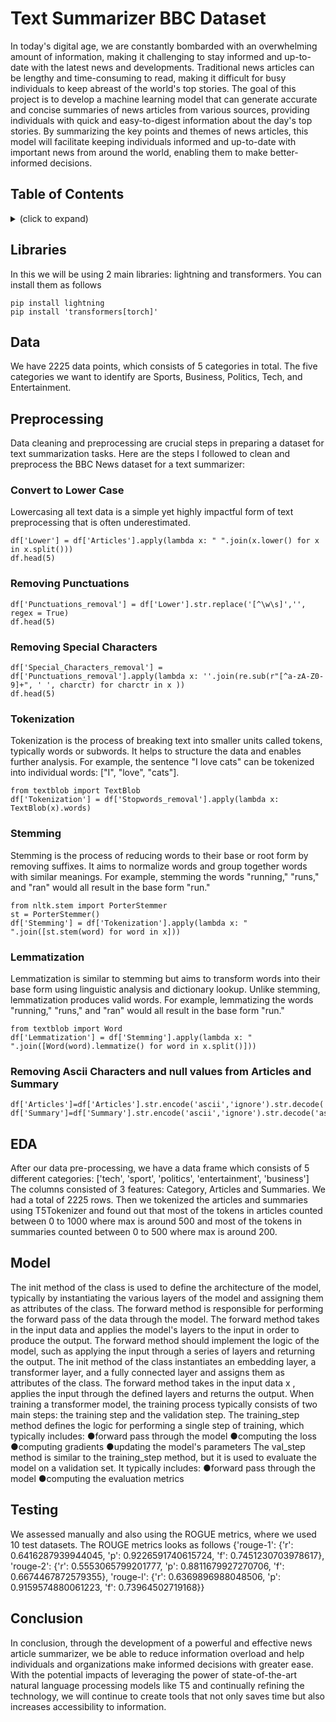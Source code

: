 # Text Summarizer BBC Dataset
In today's digital age, we are constantly bombarded with an overwhelming amount of information, making it challenging to stay informed and up-to-date with the latest news and developments. Traditional news articles can be lengthy and time-consuming to read, making it difficult for busy individuals to keep abreast of the world's top stories.
The goal of this project is to develop a machine learning model that can generate accurate and concise summaries of news articles from various sources, providing individuals with quick and easy-to-digest information about the day's top stories. By summarizing the key points and themes of news articles, this model will facilitate keeping individuals informed and up-to-date with important news from around the world, enabling them to make better-informed decisions.

## Table of Contents

<!-- ⛔️ MD-MAGIC-EXAMPLE:START (TOC:collapse=true&collapseText=Click to expand) -->
<details>
<summary>(click to expand)</summary>
    
  * [Libraries](#libraries)
  * [Data](#data)
  * [Preprocessing](#preprocessing)
  * [EDA](#eda)  
  * [Model](#model)
  * [Testing](#testing)
  * [Conclusion](#conclusion)

</details>
<!-- ⛔️ MD-MAGIC-EXAMPLE:END -->

## Libraries

In this we will be using 2 main libraries: lightning and transformers. You can install them as follows

```
pip install lightning
pip install 'transformers[torch]'
```

## Data

We have 2225 data points, which consists of 5 categories in total. The five categories we want to identify are Sports, Business, Politics, Tech, and Entertainment.

## Preprocessing

Data cleaning and preprocessing are crucial steps in preparing a dataset for text summarization tasks. Here are the steps I followed to clean and preprocess the BBC News dataset for a text summarizer:

### Convert to Lower Case

Lowercasing all text data is a simple yet highly impactful form of text preprocessing that is often underestimated.
```
df['Lower'] = df['Articles'].apply(lambda x: " ".join(x.lower() for x in x.split()))
df.head(5)
```

### Removing Punctuations
```
df['Punctuations_removal'] = df['Lower'].str.replace('[^\w\s]','', regex = True)
df.head(5)
```
### Removing Special Characters
```
df['Special_Characters_removal'] = df['Punctuations_removal'].apply(lambda x: ''.join(re.sub(r"[^a-zA-Z0-9]+", ' ', charctr) for charctr in x ))
df.head(5)
```
### Tokenization

Tokenization is the process of breaking text into smaller units called tokens, typically words or subwords. It helps to structure the data and enables further analysis. For example, the sentence "I love cats" can be tokenized into individual words: ["I", "love", "cats"].
```
from textblob import TextBlob
df['Tokenization'] = df['Stopwords_removal'].apply(lambda x: TextBlob(x).words)
```

### Stemming

Stemming is the process of reducing words to their base or root form by removing suffixes. It aims to normalize words and group together words with similar meanings. For example, stemming the words "running," "runs," and "ran" would all result in the base form "run."
```
from nltk.stem import PorterStemmer
st = PorterStemmer()
df['Stemming'] = df['Tokenization'].apply(lambda x: " ".join([st.stem(word) for word in x]))
```

### Lemmatization

Lemmatization is similar to stemming but aims to transform words into their base form using linguistic analysis and dictionary lookup. Unlike stemming, lemmatization produces valid words. For example, lemmatizing the words "running," "runs," and "ran" would all result in the base form "run."
```
from textblob import Word
df['Lemmatization'] = df['Stemming'].apply(lambda x: " ".join([Word(word).lemmatize() for word in x.split()]))
```

### Removing Ascii Characters and null values from Articles and Summary
```
df['Articles']=df['Articles'].str.encode('ascii','ignore').str.decode('ascii')
df['Summary']=df['Summary'].str.encode('ascii','ignore').str.decode('ascii')
```

## EDA

After our data pre-processing, we have a data frame which consists of 5 different categories:
['tech', 'sport', 'politics', 'entertainment', 'business']
The columns consisted of 3 features: Category, Articles and Summaries. We had a total of 2225 rows. Then we tokenized the articles and summaries using T5Tokenizer and found out that most of the tokens in articles counted between 0 to 1000 where max is around 500 and most of the tokens in summaries counted between 0 to 500 where max is around 200.

## Model

The init method of the class is used to define the architecture of the model, typically by instantiating the various layers of the model and assigning them as attributes of the class.
The forward method is responsible for performing the forward pass of the data through the model. The forward method takes in the input data and applies the model's layers to the input in order to produce the output. The forward method should implement the logic of the model, such as applying the input through a series of layers and returning the output.
The init method of the class instantiates an embedding layer, a transformer layer, and a fully connected layer and assigns them as attributes of the class.
The forward method takes in the input data x , applies the input through the defined layers and returns the output.
When training a transformer model, the training process typically consists of two main steps: the training step and the validation step.
The training_step method defines the logic for performing a single step of training, which typically includes:
●forward pass through the model
●computing the loss
●computing gradients
●updating the model's parameters
The val_step method is similar to the training_step method, but it is used to evaluate the model on a validation set. It typically includes:
●forward pass through the model
●computing the evaluation metrics

## Testing

We assessed manually and also using the ROGUE metrics, where we used 10 test datasets. The ROUGE metrics looks as follows
{'rouge-1': {'r': 0.6416287939944045,
  'p': 0.9226591740615724,
  'f': 0.7451230703978617},
 'rouge-2': {'r': 0.5553065799201777,
  'p': 0.8811679927270706,
  'f': 0.6674467872579355},
 'rouge-l': {'r': 0.6369896988048506,
  'p': 0.9159574880061223,
  'f': 0.73964502719168}}
  
## Conclusion

In conclusion, through the development of a powerful and effective news article summarizer, we be able to reduce information overload and help individuals and organizations make informed decisions with greater ease.
With the potential impacts of leveraging the power of state-of-the-art natural language processing models like T5 and continually refining the technology, we will continue to create tools that not only saves time but also increases accessibility to information.
